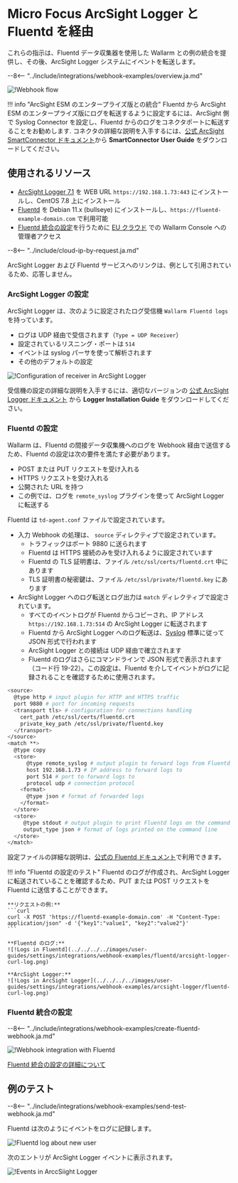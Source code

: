 # Micro Focus ArcSight Logger と Fluentd を経由

これらの指示は、Fluentd データ収集器を使用した Wallarm との例の統合を提供し、その後、ArcSight Logger システムにイベントを転送します。

--8<-- "../include/integrations/webhook-examples/overview.ja.md"

![!Webhook flow](../../../../images/user-guides/settings/integrations/webhook-examples/fluentd/arcsight-logger-scheme.png)

!!! info "ArcSight ESM のエンタープライズ版との統合"
    Fluentd から ArcSight ESM のエンタープライズ版にログを転送するように設定するには、ArcSight 側で Syslog Connector を設定し、Fluentd からのログをコネクタポートに転送することをお勧めします. コネクタの詳細な説明を入手するには、[公式 ArcSight SmartConnector ドキュメント](https://community.microfocus.com/t5/ArcSight-Connectors/ct-p/ConnectorsDocs)から **SmartConnector User Guide** をダウンロードしてください。

 ## 使用されるリソース

* [ArcSight Logger 7.1](#arcsight-logger-configuration) を WEB URL `https://192.168.1.73:443` にインストールし、CentOS 7.8 上にインストール
* [Fluentd](#fluentd-configuration) を Debian 11.x (bullseye) にインストールし、`https://fluentd-example-domain.com` で利用可能
* [Fluentd 統合の設定](#configuration-of-fluentd-integration)を行うために [EU クラウド](https://my.wallarm.com) での Wallarm Console への管理者アクセス

--8<-- "../include/cloud-ip-by-request.ja.md"

ArcSight Logger および Fluentd サービスへのリンクは、例として引用されているため、応答しません。

### ArcSight Logger の設定

ArcSight Logger は、次のように設定されたログ受信機 `Wallarm Fluentd logs` を持っています。

* ログは UDP 経由で受信されます（`Type = UDP Receiver`）
* 設定されているリスニング・ポートは `514`
* イベントは syslog パーサを使って解析されます
* その他のデフォルトの設定

![!Configuration of receiver in ArcSight Logger](../../../../images/user-guides/settings/integrations/webhook-examples/arcsight-logger/fluentd-setup.png)

  受信機の設定の詳細な説明を入手するには、適切なバージョンの [公式 ArcSight Logger ドキュメント](https://community.microfocus.com/t5/Logger-Documentation/ct-p/LoggerDoc) から **Logger Installation Guide** をダウンロードしてください。

### Fluentd の設定

Wallarm は、Fluentd の間接データ収集機へのログを Webhook 経由で送信するため、Fluentd の設定は次の要件を満たす必要があります。

* POST または PUT リクエストを受け入れる
* HTTPS リクエストを受け入れる
* 公開された URL を持つ
* この例では、ログを `remote_syslog` プラグインを使って ArcSight Logger に転送する

Fluentd は `td-agent.conf` ファイルで設定されています。

* 入力 Webhook の処理は、 `source` ディレクティブで設定されています。
    * トラフィックはポート 9880 に送られます
    * Fluentd は HTTPS 接続のみを受け入れるように設定されています
    * Fluentd の TLS 証明書は、ファイル `/etc/ssl/certs/fluentd.crt` 中にあります
    * TLS 証明書の秘密鍵は、ファイル `/etc/ssl/private/fluentd.key` にあります
* ArcSight Logger へのログ転送とログ出力は `match` ディレクティブで設定されています。
    * すべてのイベントログが Fluentd からコピーされ、IP アドレス `https://192.168.1.73:514` の ArcSight Logger に転送されます
    * Fluentd から ArcSight Logger へのログ転送は、[Syslog](https://en.wikipedia.org/wiki/Syslog) 標準に従って JSON 形式で行われます
    * ArcSight Logger との接続は UDP 経由で確立されます
    * Fluentd のログはさらにコマンドラインで JSON 形式で表示されます（コード行 19-22）。この設定は、Fluentd を介してイベントがログに記録されることを確認するために使用されます。

```bash linenums="1"
<source>
  @type http # input plugin for HTTP and HTTPS traffic
  port 9880 # port for incoming requests
  <transport tls> # configuration for connections handling
    cert_path /etc/ssl/certs/fluentd.crt
    private_key_path /etc/ssl/private/fluentd.key
  </transport>
</source>
<match **>
  @type copy
  <store>
      @type remote_syslog # output plugin to forward logs from Fluentd via Syslog
      host 192.168.1.73 # IP address to forward logs to
      port 514 # port to forward logs to
      protocol udp # connection protocol
    <format>
      @type json # format of forwarded logs
    </format>
  </store>
  <store>
     @type stdout # output plugin to print Fluentd logs on the command line
     output_type json # format of logs printed on the command line
  </store>
</match>
```

設定ファイルの詳細な説明は、[公式の Fluentd ドキュメント](https://docs.fluentd.org/configuration/config-file)で利用できます。

!!! info "Fluentd の設定のテスト"
    Fluentd のログが作成され、ArcSight Logger に転送されていることを確認するため、PUT または POST リクエストを Fluentd に送信することができます。

    **リクエストの例:**
    ```curl
    curl -X POST 'https://fluentd-example-domain.com' -H "Content-Type: application/json" -d '{"key1":"value1", "key2":"value2"}'
    ```

    **Fluentd のログ:**
    ![!Logs in Fluentd](../../../../images/user-guides/settings/integrations/webhook-examples/fluentd/arcsight-logger-curl-log.png)

    **ArcSight Logger:**
    ![!Logs in ArcSight Logger](../../../../images/user-guides/settings/integrations/webhook-examples/arcsight-logger/fluentd-curl-log.png)

### Fluentd 統合の設定

--8<-- "../include/integrations/webhook-examples/create-fluentd-webhook.ja.md"

![!Webhook integration with Fluentd](../../../../images/user-guides/settings/integrations/add-fluentd-integration.png)

[Fluentd 統合の設定の詳細について](../fluentd.ja.md)

## 例のテスト

--8<-- "../include/integrations/webhook-examples/send-test-webhook.ja.md"

Fluentd は次のようにイベントをログに記録します。

![!Fluentd log about new user](../../../../images/user-guides/settings/integrations/webhook-examples/fluentd/arcsight-logger-user-log.png)

次のエントリが ArcSight Logger イベントに表示されます。

![!Events in ArccSiight Logger](../../../../images/user-guides/settings/integrations/webhook-examples/arcsight-logger/fluentd-user.png)